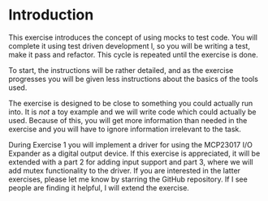 # Introduction

This exercise introduces the concept of using mocks to test code. 
You will complete it using test driven development l, so you will be writing a test, make it pass and refactor.
This cycle is repeated until the exercise is done. 

To start, the instructions will be rather detailed, and as the exercise progresses you will be given less instructions about the basics of the tools used.

The exercise is designed to be close to something you could actually run into.
It is *not* a toy example and we will write code which could actually be used. 
Because of this, you will get more information than needed in the exercise and you will have to ignore information irrelevant to the task. 

During Exercise 1 you will implement a driver for using the MCP23017 I/O Expander as a digital output device.
If this exercise is appreciated, it will be extended with a part 2 for adding input support and part 3, where we will add mutex functionality to the driver.
If you are interested in the latter exercises, please let me know by starring the GitHub repository.
If I see people are finding it helpful, I will extend the exercise.